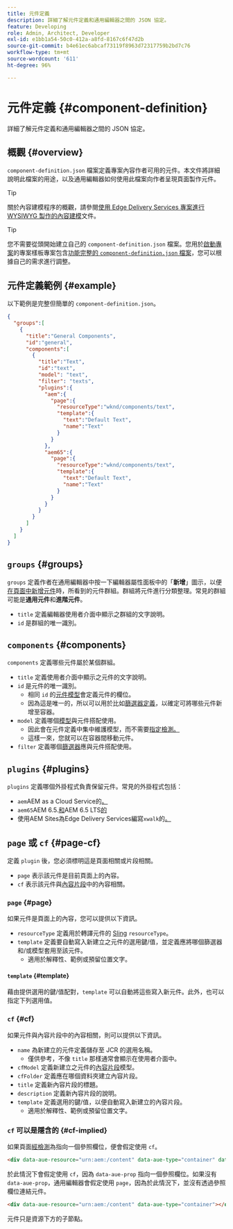 ```yaml
---
title: 元件定義
description: 詳細了解元件定義和通用編輯器之間的 JSON 協定。
feature: Developing
role: Admin, Architect, Developer
exl-id: e1bb1a54-50c0-412a-a8fd-8167c6f47d2b
source-git-commit: b4e61ec6abcaf73119f8963d72317759b2bd7c76
workflow-type: tm+mt
source-wordcount: '611'
ht-degree: 96%

---
```


# 元件定義 {#component-definition}

詳細了解元件定義和通用編輯器之間的 JSON 協定。

## 概觀 {#overview}

`component-definition.json` 檔案定義專案內容作者可用的元件。本文件將詳細說明此檔案的用途，以及通用編輯器如何使用此檔案向作者呈現頁面製作元件。

>[!TIP]
>
>關於內容建模程序的概觀，請參閱[使用 Edge Delivery Services 專案進行 WYSIWYG 製作的內容建模](https://www.aem.live/developer/component-model-definitions)文件。

>[!TIP]
>
>您不需要從頭開始建立自己的 `component-definition.json` 檔案。您用於[啟動專案](https://www.aem.live/developer/ue-tutorial)的專案樣板專案包含[功能完整的 `component-definition.json` 檔案](https://github.com/adobe-rnd/aem-boilerplate-xwalk/blob/main/component-definition.json)，您可以根據自己的需求進行調整。

## 元件定義範例 {#example}

以下範例是完整但簡單的 `component-definition.json`。

```json
{
  "groups":[
    {
      "title":"General Components",
      "id":"general",
      "components":[
        {
          "title":"Text",
          "id":"text",
          "model": "text",
          "filter": "texts",
          "plugins":{
            "aem":{
              "page":{
                "resourceType":"wknd/components/text",
                "template":{
                  "text":"Default Text",
                  "name":"Text"
                }
              }
            },
            "aem65":{
              "page":{
                "resourceType":"wknd/components/text",
                "template":{
                  "text":"Default Text",
                  "name":"Text"
                }
              }
            }
          }
        }
      ]
    }
  ]
}
```

## `groups` {#groups}

`groups` 定義作者在通用編輯器中按一下編輯器屬性面板中的「**新增**」圖示，以便[在頁面中新增元件](/help/sites-cloud/authoring/universal-editor/authoring.md#adding-components)時，所看到的元件群組。群組將元件進行分類整理。常見的群組可能是&#x200B;**通用元件**&#x200B;和&#x200B;**進階元件**。

* `title` 定義編輯器使用者介面中顯示之群組的文字說明。
* `id` 是群組的唯一識別。

## `components` {#components}

`components` 定義哪些元件屬於某個群組。

* `title` 定義使用者介面中顯示之元件的文字說明。
* `id` 是元件的唯一識別。
   * 相同 `id` 的[元件模型](/help/implementing/universal-editor/field-types.md#model-structure)會定義元件的欄位。
   * 因為這是唯一的，所以可以用於比如[篩選器定義](/help/implementing/universal-editor/filtering.md)，以確定可將哪些元件新增至容器。
* `model` 定義哪個[模型](/help/implementing/universal-editor/field-types.md#model-structure)與元件搭配使用。
   * 因此會在元件定義中集中維護模型，而不需要[指定檢測。](/help/implementing/universal-editor/field-types.md#instrumentation)
   * 這樣一來，您就可以在容器間移動元件。
* `filter` 定義哪個[篩選器](/help/implementing/universal-editor/filtering.md)應與元件搭配使用。

## `plugins` {#plugins}

`plugins` 定義哪個外掛程式負責保留元件。常見的外掛程式包括：

* `aem`AEM as a Cloud Service的[。](https://experienceleague.adobe.com/zh-hant/docs/experience-manager-cloud-service)
* `aem65`AEM 6.5.[和](https://experienceleague.adobe.com/zh-hant/docs/experience-manager-65)AEM 6.5 LTS[的](https://experienceleague.adobe.com/zh-hant/docs/experience-manager-65-lts)
* 使用AEM Sites為Edge Delivery Services編寫`xwalk`的[。](https://www.aem.live/developer/ue-tutorial)

## `page` 或 `cf` {#page-cf}

定義 `plugin` 後，您必須標明這是頁面相關或片段相關。

* `page` 表示該元件是目前頁面上的內容。
* `cf` 表示該元件與[內容片段](/help/assets/content-fragments/content-fragments.md)中的內容相關。

### `page` {#page}

如果元件是頁面上的內容，您可以提供以下資訊。

* `resourceType` 定義用於轉譯元件的 [Sling](/help/implementing/developing/introduction/sling-cheatsheet.md) `resourceType`。
* `template` 定義要自動寫入新建立之元件的選用鍵/值，並定義應將哪個篩選器和/或模型套用至該元件。
   * 適用於解釋性、範例或預留位置文字。

#### `template` {#template}

藉由提供選用的鍵/值配對，`template` 可以自動將這些寫入新元件。此外，也可以指定下列選用值。

### `cf` {#cf}

如果元件與內容片段中的內容相關，則可以提供以下資訊。

* `name` 為新建立的元件定義儲存至 JCR 的選用名稱。
   * 僅供參考，不像 `title` 那樣通常會顯示在使用者介面中。
* `cfModel` 定義新建立之元件的[內容片段](/help/assets/content-fragments/content-fragments-models.md)模型。
* `cfFolder` 定義應在哪個資料夾建立內容片段。
* `title` 定義新內容片段的標題。
* `description` 定義新內容片段的說明。
* `template` 定義選用的鍵/值，以便自動寫入新建立的內容片段。
   * 適用於解釋性、範例或預留位置文字。

### `cf` 可以是隱含的 {#cf-implied}

如果頁面[經檢測](/help/implementing/universal-editor/getting-started.md#instrument-page)為指向一個參照欄位，便會假定使用 `cf`。

```html
<div data-aue-resource="urn:aem:/content" data-aue-type="container" data-aue-prop="field"></div>
```

於此情況下會假定使用 `cf`，因為 `data-aue-prop` 指向一個參照欄位。如果沒有 `data-aue-prop`，通用編輯器會假定使用 `page`，因為於此情況下，並沒有透過參照欄位連結元件。

```html
<div data-aue-resource="urn:aem:/content" data-aue-type="container"></div>
```

元件只是資源下方的子節點。
